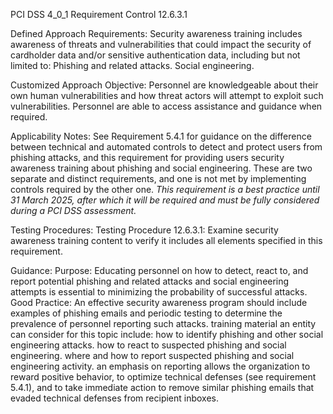 PCI DSS 4_0_1 Requirement Control 12.6.3.1

Defined Approach Requirements:
Security awareness training includes awareness of threats and vulnerabilities that could impact the security of cardholder data and/or sensitive authentication data, including but not limited to: Phishing and related attacks. Social engineering.

Customized Approach Objective:
Personnel are knowledgeable about their own human vulnerabilities and how threat actors will attempt to exploit such vulnerabilities. Personnel are able to access assistance and guidance when required.

Applicability Notes:
See Requirement 5.4.1 for guidance on the difference between technical and automated controls to detect and protect users from phishing attacks, and this requirement for providing users security awareness training about phishing and social engineering. These are two separate and distinct requirements, and one is not met by implementing controls required by the other one. _This requirement is a best practice until 31 March_ _2025, after which it will be required and must be_ _fully considered during a PCI DSS assessment._

Testing Procedures:
Testing Procedure 12.6.3.1: Examine security awareness training content to verify it includes all elements specified in this requirement.

Guidance:
Purpose: Educating personnel on how to detect, react to, and report potential phishing and related attacks and social engineering attempts is essential to minimizing the probability of successful attacks. Good Practice: An effective security awareness program should include examples of phishing emails and periodic testing to determine the prevalence of personnel reporting such attacks. training material an entity can consider for this topic include: how to identify phishing and other social engineering attacks. how to react to suspected phishing and social engineering. where and how to report suspected phishing and social engineering activity. an emphasis on reporting allows the organization to reward positive behavior, to optimize technical defenses (see requirement 5.4.1), and to take immediate action to remove similar phishing emails that evaded technical defenses from recipient inboxes.